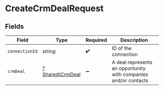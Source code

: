 # CreateCrmDealRequest


## Fields

| Field                                                           | Type                                                            | Required                                                        | Description                                                     |
| --------------------------------------------------------------- | --------------------------------------------------------------- | --------------------------------------------------------------- | --------------------------------------------------------------- |
| `connectionId`                                                  | *string*                                                        | :heavy_check_mark:                                              | ID of the connection                                            |
| `crmDeal`                                                       | [?Shared\CrmDeal](../../Models/Shared/CrmDeal.md)               | :heavy_minus_sign:                                              | A deal represents an opportunity with companies and/or contacts |